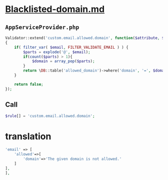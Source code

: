 # [Blacklisted-domain.md](https://stackoverflow.com/a/26717913)

## `AppServiceProvider.php`

```php
Validator::extend('custom.email.allowed.domain', function($attribute, $email, $parameters)
{
    if( filter_var( $email, FILTER_VALIDATE_EMAIL ) ) {
        $parts = explode('@', $email);
        if(count($parts) > 1){
            $domain = array_pop($parts);
        }
        return \DB::table('allowed_domain')->where('domain', '=', $domain)->count() > 1;
    }

    return false;
});
```

## Call

```php
$rule[] = 'custom.email.allowed.domain';
```

# translation

```php        
'email' => [
    'allowed'=>[
        'domain'=>'The given domain is not allowed.'
    ]
],
],
```
